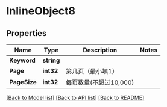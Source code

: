 # InlineObject8

## Properties

Name | Type | Description | Notes
------------ | ------------- | ------------- | -------------
**Keyword** | **string** |  | 
**Page** | **int32** | 第几页（最小填1） | 
**PageSize** | **int32** | 每页数量(不超过10,000) | 

[[Back to Model list]](../README.md#documentation-for-models) [[Back to API list]](../README.md#documentation-for-api-endpoints) [[Back to README]](../README.md)


